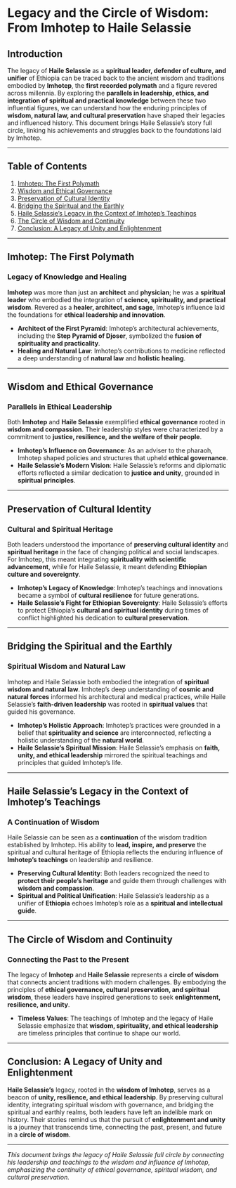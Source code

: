 # Legacy and the Circle of Wisdom: From Imhotep to Haile Selassie

## Introduction

The legacy of **Haile Selassie** as a **spiritual leader, defender of culture, and unifier** of Ethiopia can be traced back to the ancient wisdom and traditions embodied by **Imhotep**, the **first recorded polymath** and a figure revered across millennia. By exploring the **parallels in leadership, ethics, and integration of spiritual and practical knowledge** between these two influential figures, we can understand how the enduring principles of **wisdom, natural law, and cultural preservation** have shaped their legacies and influenced history. This document brings Haile Selassie’s story full circle, linking his achievements and struggles back to the foundations laid by Imhotep.

---

## Table of Contents

1. [Imhotep: The First Polymath](#imhotep-the-first-polymath)
2. [Wisdom and Ethical Governance](#wisdom-and-ethical-governance)
3. [Preservation of Cultural Identity](#preservation-of-cultural-identity)
4. [Bridging the Spiritual and the Earthly](#bridging-the-spiritual-and-the-earthly)
5. [Haile Selassie’s Legacy in the Context of Imhotep’s Teachings](#haile-selassies-legacy-in-the-context-of-imhoteps-teachings)
6. [The Circle of Wisdom and Continuity](#the-circle-of-wisdom-and-continuity)
7. [Conclusion: A Legacy of Unity and Enlightenment](#conclusion-a-legacy-of-unity-and-enlightenment)

---

## Imhotep: The First Polymath

### Legacy of Knowledge and Healing

**Imhotep** was more than just an **architect** and **physician**; he was a **spiritual leader** who embodied the integration of **science, spirituality, and practical wisdom**. Revered as a **healer, architect, and sage**, Imhotep’s influence laid the foundations for **ethical leadership and innovation**.

- **Architect of the First Pyramid**: Imhotep’s architectural achievements, including the **Step Pyramid of Djoser**, symbolized the **fusion of spirituality and practicality**.
- **Healing and Natural Law**: Imhotep’s contributions to medicine reflected a deep understanding of **natural law** and **holistic healing**.

---

## Wisdom and Ethical Governance

### Parallels in Ethical Leadership

Both **Imhotep** and **Haile Selassie** exemplified **ethical governance** rooted in **wisdom and compassion**. Their leadership styles were characterized by a commitment to **justice, resilience, and the welfare of their people**.

- **Imhotep’s Influence on Governance**: As an adviser to the pharaoh, Imhotep shaped policies and structures that upheld **ethical governance**.
- **Haile Selassie’s Modern Vision**: Haile Selassie’s reforms and diplomatic efforts reflected a similar dedication to **justice and unity**, grounded in **spiritual principles**.

---

## Preservation of Cultural Identity

### Cultural and Spiritual Heritage

Both leaders understood the importance of **preserving cultural identity** and **spiritual heritage** in the face of changing political and social landscapes. For Imhotep, this meant integrating **spirituality with scientific advancement**, while for Haile Selassie, it meant defending **Ethiopian culture and sovereignty**.

- **Imhotep’s Legacy of Knowledge**: Imhotep’s teachings and innovations became a symbol of **cultural resilience** for future generations.
- **Haile Selassie’s Fight for Ethiopian Sovereignty**: Haile Selassie’s efforts to protect Ethiopia’s **cultural and spiritual identity** during times of conflict highlighted his dedication to **cultural preservation**.

---

## Bridging the Spiritual and the Earthly

### Spiritual Wisdom and Natural Law

Imhotep and Haile Selassie both embodied the integration of **spiritual wisdom and natural law**. Imhotep’s deep understanding of **cosmic and natural forces** informed his architectural and medical practices, while Haile Selassie’s **faith-driven leadership** was rooted in **spiritual values** that guided his governance.

- **Imhotep’s Holistic Approach**: Imhotep’s practices were grounded in a belief that **spirituality and science** are interconnected, reflecting a holistic understanding of the **natural world**.
- **Haile Selassie’s Spiritual Mission**: Haile Selassie’s emphasis on **faith, unity, and ethical leadership** mirrored the spiritual teachings and principles that guided Imhotep’s life.

---

## Haile Selassie’s Legacy in the Context of Imhotep’s Teachings

### A Continuation of Wisdom

Haile Selassie can be seen as a **continuation** of the wisdom tradition established by Imhotep. His ability to **lead, inspire, and preserve** the spiritual and cultural heritage of Ethiopia reflects the enduring influence of **Imhotep’s teachings** on leadership and resilience.

- **Preserving Cultural Identity**: Both leaders recognized the need to **protect their people’s heritage** and guide them through challenges with **wisdom and compassion**.
- **Spiritual and Political Unification**: Haile Selassie’s leadership as a unifier of **Ethiopia** echoes Imhotep’s role as a **spiritual and intellectual guide**.

---

## The Circle of Wisdom and Continuity

### Connecting the Past to the Present

The legacy of **Imhotep** and **Haile Selassie** represents a **circle of wisdom** that connects ancient traditions with modern challenges. By embodying the principles of **ethical governance, cultural preservation, and spiritual wisdom**, these leaders have inspired generations to seek **enlightenment, resilience, and unity**.

- **Timeless Values**: The teachings of Imhotep and the legacy of Haile Selassie emphasize that **wisdom, spirituality, and ethical leadership** are timeless principles that continue to shape our world.

---

## Conclusion: A Legacy of Unity and Enlightenment

**Haile Selassie’s** legacy, rooted in the **wisdom of Imhotep**, serves as a beacon of **unity, resilience, and ethical leadership**. By preserving cultural identity, integrating spiritual wisdom with governance, and bridging the spiritual and earthly realms, both leaders have left an indelible mark on history. Their stories remind us that the pursuit of **enlightenment and unity** is a journey that transcends time, connecting the past, present, and future in a **circle of wisdom**.

---

*This document brings the legacy of Haile Selassie full circle by connecting his leadership and teachings to the wisdom and influence of Imhotep, emphasizing the continuity of ethical governance, spiritual wisdom, and cultural preservation.*
